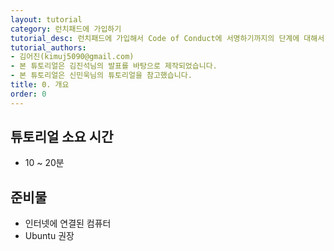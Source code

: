 ```yaml
---
layout: tutorial
category: 런치패드에 가입하기
tutorial_desc: 런치패드에 가입해서 Code of Conduct에 서명하기까지의 단계에 대해서 알아봅시다.
tutorial_authors:
- 김어진(kimuj5090@gmail.com)
- 본 튜토리얼은 김진석님의 발표를 바탕으로 제작되었습니다.
- 본 튜토리얼은 신민욱님의 튜토리얼을 참고했습니다.
title: 0. 개요
order: 0
---
```


## 튜토리얼 소요 시간
- 10 ~ 20분

## 준비물
- 인터넷에 연결된 컴퓨터
- Ubuntu 권장

